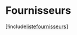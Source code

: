 # Fournisseurs

[!include[listefournisseurs](fournisseurs.listefournisseurs.autogen.md)]














































































































































